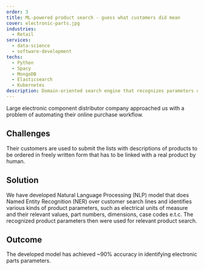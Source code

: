 ```yaml
---
order: 3
title: ML-powered product search - guess what customers did mean
cover: electronic-parts.jpg
industries:
  - Retail
services:
  - data-science
  - software-development
techs:
  - Python
  - Spacy
  - MongoDB
  - Elasticsearch
  - Kubernetes 
description: Domain-oriented search engine that recognizes parameters of electronic components in customer-written search line and then finds the relevant product in catalog.
---
```

Large electronic component distributor company approached us with a problem of automating their online purchase workflow. 

## Challenges

Their customers are used to submit the lists with descriptions of products to be ordered in freely written form that has to be linked with a real product by human. 

## Solution

We have developed Natural Language Processing (NLP) model that does Named Entity Recognition (NER) over customer search lines 
and identifies various kinds of product parameters, such as electrical units of measure and their relevant values, part numbers, dimensions, case codes e.t.c.
The recognized product parameters then were used for relevant product search.

## Outcome

The developed model has achieved ~90% accuracy in identifying electronic parts parameters.